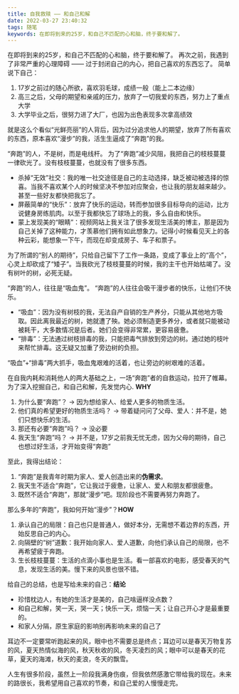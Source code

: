```yaml
---
title: 自我救赎 —— 和自己和解
date: 2022-03-27 23:40:32
tags: 随笔
keywords: 在即将到来的25岁，和自己不匹配的心和脑，终于要和解了。
---
```

在即将到来的25岁，和自己不匹配的心和脑，终于要和解了。
再次之前，我遇到了非常严重的心理障碍 —— 过于封闭自己的内心，把自己喜欢的东西忘了。
简单说下自己：
1. 17岁之前过的随心所欲，喜欢羽毛球，成绩一般（能上二本边缘）
2. 高三之后，父母的期望和亲戚的压力，放弃了一切我爱的东西，努力上了重点大学
3. 大学毕业之后，很努力进了大厂，也因为出色表现多次拿高绩效

就是这么个看似“光鲜亮丽”的人背后，因为过分追求他人的期望，放弃了所有喜欢的东西，原本喜欢“漫步”的我，活生生逼成了“奔跑”的我。

“奔跑”的人，不是树，而是电线杆。
为了“奔跑”减少风阻，我把自己的枝枝蔓蔓一律砍光了。没有枝枝蔓蔓，也就没有了很多东西。
- 杀掉“无效”社交：我的唯一社交途径是自己的主动选择，缺乏被动被选择的惊喜。当我不喜欢某个人的时候坚决不参加对应聚会，也让我的朋友越来越少。甚至一些好友都快把我忘了。
- 屏蔽简单的“快乐”：放弃了快乐的运动，转而参加很多目标导向的运动，比方说健身房练肌肉。以至于我都快忘了球场上的我，多么自由和快乐。
- 蒙上发现美的“眼睛”：视频网站上我关注了很多发现生活美的博主，那是因为自己关掉了这种能力，才羡慕他们拥有如此想象力。记得小时候看见天上的各种云彩，能想象一下午，而现在却变成房子、车子和票子。

为了所谓的“别人的期待”，只给自己留下了工作一条路，变成了事业上的“高个”，心灵上却砍成了“矮子”。当我砍光了枝枝蔓蔓的时候，我的主干也开始枯竭了。没有树叶的树，必死无疑。

“奔跑”的人，往往是“吸血鬼”。
“奔跑”的人往往会吸干漫步者的快乐，让他们不快乐。
- “吸血”：因为没有树枝的我，无法自产自销的生产养分，只能从其他地方吸取。因此离我最近的树，她就遭了殃。她必须制造更多养分，或者就只能被动被耗干，大多数情况是后者。她们会变得非常累，更容易疲惫。
- “排毒”：无法通过树枝排毒的我，只能把毒气排放到旁边的树。通过她的枝叶来帮忙排毒。这无疑又加重了旁边树的负担。

“吸血”+“排毒”两大抓手，吸血鬼艰难的活着，也让旁边的树艰难的活着。

在自我内耗和消耗他人的两大基础之上，一场“奔跑”者的自救运动，拉开了帷幕。
为了深入挖掘自己，和自己和解，先发觉内心. **WHY**
1. 为什么要“奔跑”？ -> 因为想给家人、给爱人更多的物质生活。
2. 他们真的希望更好的物质生活吗？ -> 带着疑问问了父母、爱人：并不是，她们只想快乐的生活。
3. 那还有必要“奔跑”吗？ -> 没必要
4. 我天生“奔跑”吗？ -> 并不是，17岁之前我无忧无虑，因为父母的期待，自己也想过好生活，才开始变得“奔跑”

至此，我得出结论：
1. “奔跑”是我青年时期为家人、爱人创造出来的**伪需求**。
2. 我天生不适合“奔跑”，它让我过于疲惫，让家人、爱人和朋友都很疲惫。
3. 既然不适合“奔跑”，那就“漫步”吧。现阶段也不需要再努力奔跑了。

那么多年的“奔跑”，我如何开始“漫步”？**HOW**
1. 承认自己的局限：自己也只是普通人，做好本分，无需想不着边界的东西，开始反思自己的内心。
2. 向隔壁的“树”道歉：我开始向家人、爱人道歉，向他们承认自己的局限，也不再希望疲于奔跑。
3. 生长枝枝蔓蔓：生活的点滴小事也是生活。看一部喜欢的电影，感受春天的气息，发现生活的美。慢下来的风景也很不错。

给自己的总结，也是写给未来的自己：**结论**
- 珍惜枕边人，有她的生活才是美的，自己啥逼样没点数？
- 和自己和解，笑一天，哭一天；快乐一天，烦恼一天；让自己开心才是最重要的。
- 和家人分隔，原生家庭的影响别再影响未来的自己了

耳边不一定要常听跑起来的风，眼中也不需要总是终点；耳边可以是春天万物复苏的风，夏天热情似海的风，秋天秋收的风，冬天凌烈的风；眼中可以是春天的花草，夏天的海滩，秋天的麦浪，冬天的飘雪。

人生有很多阶段，虽然上一阶段我满身伤痕，但我依然感激它带给我的现在。未来的路很长，我希望用自己喜欢的节奏，和自己爱的人慢慢走完。
